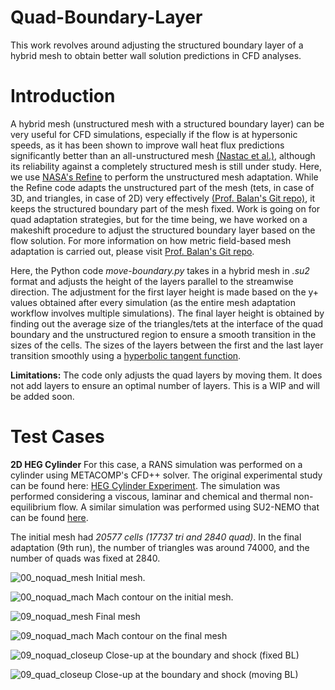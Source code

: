 # Quad-Boundary-Layer
This work revolves around adjusting the structured boundary layer of a hybrid mesh to obtain better wall solution predictions in CFD analyses.

# Introduction
A hybrid mesh (unstructured mesh with a structured boundary layer) can be very useful for CFD simulations, especially if the flow is at hypersonic speeds, as it has been shown to improve wall heat flux predictions significantly better than an all-unstructured mesh [(Nastac et al.)](https://doi.org/10.2514/6.2022-0111), although its reliability against a completely structured mesh is still under study. Here, we use [NASA's Refine](https://github.com/nasa/refine?tab=readme-ov-file) to perform the unstructured mesh adaptation. While the Refine code adapts the unstructured part of the mesh (tets, in case of 3D, and triangles, in case of 2D) very effectively [(Prof. Balan's Git repo)](https://github.com/aravind-balan/Mesh-Adaptation/tree/main), it keeps the structured boundary part of the mesh fixed. Work is going on for quad adaptation strategies, but for the time being, we have worked on a makeshift procedure to adjust the structured boundary layer based on the flow solution. 
For more information on how metric field-based mesh adaptation is carried out, please visit [Prof. Balan's Git repo](https://github.com/aravind-balan/Mesh-Adaptation/tree/main).

Here, the Python code *move-boundary.py* takes in a hybrid mesh in *.su2* format and adjusts the height of the layers parallel to the streamwise direction. The adjustment for the first layer height is made based on the y+ values obtained after every simulation (as the entire mesh adaptation workflow involves multiple simulations). The final layer height is obtained by finding out the average size of the triangles/tets at the interface of the quad boundary and the unstructured region to ensure a smooth transition in the sizes of the cells. The sizes of the layers between the first and the last layer transition smoothly using a [hyperbolic tangent function](https://www.cfd-online.com/Wiki/Structured_mesh_generation).

**Limitations:** The code only adjusts the quad layers by moving them. It does not add layers to ensure an optimal number of layers. This is a WIP and will be added soon. 

# Test Cases 

**2D HEG Cylinder**
For this case, a RANS simulation was performed on a cylinder using METACOMP's CFD++ solver. The original experimental study can be found here: [HEG Cylinder Experiment](https://arc.aiaa.org/doi/10.2514/6.2003-4252). 
The simulation was performed considering a viscous, laminar and chemical and thermal non-equilibrium flow. A similar simulation was performed using SU2-NEMO that can be found [here](https://www.mdpi.com/2226-4310/8/7/193). 

The initial mesh had *20577 cells (17737 tri and 2840 quad)*. In the final adaptation (9th run), the number of triangles was around 74000, and the number of quads was fixed at 2840. 

![00_noquad_mesh](https://github.com/user-attachments/assets/6132d02c-5097-4208-ab4f-a7d347c3fb98)
Initial mesh. 

![00_noquad_mach](https://github.com/user-attachments/assets/69336ace-e205-4d6d-bf71-f25847487527)
Mach contour on the initial mesh. 

![09_noquad_mesh](https://github.com/user-attachments/assets/5e858afe-52b3-45b9-9a38-de6120495c41)
Final mesh

![09_noquad_mach](https://github.com/user-attachments/assets/98b8f7c4-798e-49b1-83a5-ba0cc04b67e3)
Mach contour on the final mesh

![09_noquad_closeup](https://github.com/user-attachments/assets/ae3fd9f6-6a68-440c-bad0-610d21af08ed)
Close-up at the boundary and shock (fixed BL)

![09_quad_closeup](https://github.com/user-attachments/assets/38ebfbe2-c26c-43d0-a80a-abdfaf2385f5)
Close-up at the boundary and shock (moving BL)
